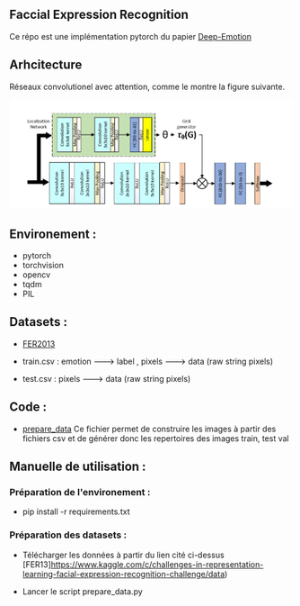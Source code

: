 
## Faccial Expression Recognition

Ce répo est une implémentation pytorch du papier [Deep-Emotion](https://arxiv.org/abs/1902.01019)

## Arhcitecture

Réseaux convolutionel avec attention, comme le montre la figure suivante.


<p align="center">
  <img src="imgs/net_arch.PNG" width="960" title="Architecture du modèle Deep-Emotion ">
</p>

## Environement : 

* pytorch 
* torchvision
* opencv
* tqdm
* PIL


## Datasets :
* [FER2013](https://www.kaggle.com/c/challenges-in-representation-learning-facial-expression-recognition-challenge/data)

*   train.csv : emotion ---> label , pixels ---> data (raw string pixels)
*   test.csv  : pixels ---> data (raw string pixels)

## Code :

* [prepare_data](/prepare_data.py) Ce fichier permet de construire les images à partir des fichiers csv et de générer donc les repertoires des images train, test val



## Manuelle de utilisation :

### Préparation de l'environement :

* pip install -r requirements.txt
 
### Préparation des datasets :
* Télécharger les données à partir du lien cité ci-dessus [FER13]https://www.kaggle.com/c/challenges-in-representation-learning-facial-expression-recognition-challenge/data)

* Lancer le script prepare_data.py

